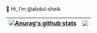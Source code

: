 👋 Hi, I’m @abdul-sheik

| <a href="https://abdul-sheik.github.io"><img align="center" src="https://github-readme-stats.vercel.app/api?username=abdul-sheik&show_icons=true&include_all_commits=true&theme=buefy&hide_border=true" alt="Anurag's github stats" /></a> | <a href="https://abdul-sheik.github.io"><img align="center" src="https://github-readme-stats.vercel.app/api/top-langs/?username=abdul-sheik&layout=compact&theme=buefy&hide_border=true" /></a> |
| ------------- | ------------- |

